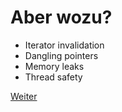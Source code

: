 # Aber wozu?

- Iterator invalidation
- Dangling pointers
- Memory leaks
- Thread safety

[Weiter](https://github.com/mpdrescher/pottcpp-rust-vortrag/blob/master/slides/ownership/ownership7.md)